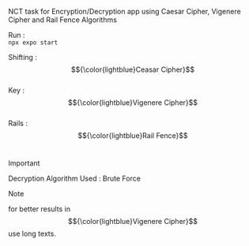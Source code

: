 NCT task for Encryption/Decryption app using Caesar Cipher, Vigenere Cipher and Rail Fence Algorithms </br>

Run : </br>
```npx expo start ```

Shifting : $${\color{lightblue}Ceasar Cipher}$$ </br>
Key : $${\color{lightblue}Vigenere Cipher}$$ </br>
Rails :  $${\color{lightblue}Rail Fence}$$ </br>

> [!IMPORTANT]
> Decryption Algorithm Used : Brute Force </br>



> [!NOTE]
> for better results in $${\color{lightblue}Vigenere Cipher}$$ use long texts.
